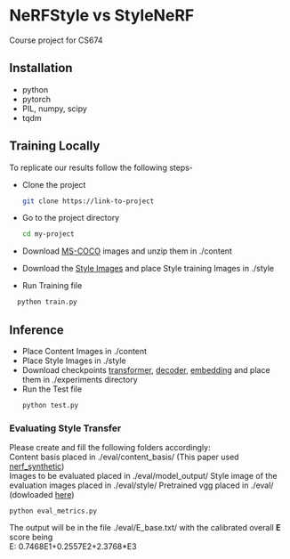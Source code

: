 # NeRFStyle vs StyleNeRF

Course project for CS674


## Installation

* python
* pytorch
* PIL, numpy, scipy
* tqdm
    
## Training Locally
To replicate our results follow the following steps-
* Clone the project

  ```bash
  git clone https://link-to-project
  ```

* Go to the project directory

  ```bash
  cd my-project
  ```

* Download [MS-COCO](http://images.cocodataset.org/zips/val2017.zip) images and unzip them in ./content
* Download the [Style Images](https://drive.google.com/file/d/1rLhs9hEEfuRXd_4FyCQgD2jKDVYMLa1B/view?usp=sharing) and place Style training Images in ./style

* Run Training file
  
```bash
  python train.py
```

## Inference

* Place Content Images in ./content
* Place Style Images in ./style
* Download checkpoints [transformer](https://drive.google.com/file/d/1piKfMau1bGwzjZQNI9BM3nUccacUFOsv/view?usp=sharing), [decoder](https://drive.google.com/file/d/1ZW9SuSBcS7COdsRyK-9ywKZ9y-WPaX6X/view?usp=sharing), [embedding](https://drive.google.com/file/d/1mx8u8aiqgPtg7YtV3Q7WRjMJz8wJQzS6/view?usp=sharing) and place them in ./experiments directory
* Run the Test file
    ```bash
    python test.py
    ```

### Evaluating Style Transfer
Please create and fill the following folders accordingly: <br>
Content basis placed in ./eval/content_basis/ (This paper used [nerf_synthetic](https://drive.google.com/drive/folders/128yBriW1IG_3NJ5Rp7APSTZsJqdJdfc1)) <br>
Images to be evaluated placed in ./eval/model_output/
Style image of the evaluation images placed in ./eval/style/
Pretrained vgg placed in ./eval/ (dowloaded [here](https://www.dropbox.com/s/xc78chba9ffs82a/vgg_conv.pth?e=1&dl=0))
```
python eval_metrics.py
```
The output will be in the file ./eval/E_base.txt/ with the calibrated overall <b>E</b> score being <br>
E: 0.7468E1+0.2557E2+2.3768*E3
